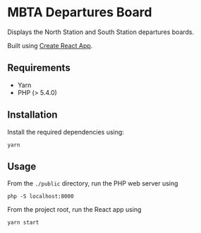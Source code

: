 # MBTA Departures Board

Displays the North Station and South Station departures boards.

Built using [Create React App](https://github.com/facebook/create-react-app).

## Requirements

- Yarn
- PHP (> 5.4.0)

## Installation

Install the required dependencies using:

```
yarn
```

## Usage

From the `./public` directory, run the PHP web server using

```
php -S localhost:8000
```

From the project root, run the React app using

```
yarn start
```
